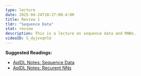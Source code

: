 ```yaml
---
type: lecture
date: 2025-04-24T18:27:00-4:00
title: Review 1
tldr: "Sequence Data"
stat: review
description: This is a lecture on sequence data and RNNs.
videoID: S_dyjvxqnlU
---
```

**Suggested Readings:**
- [AplDL Notes: Sequence Data](/static_files/AplDL/AplDL_SeqData.pdf)
- [AplDL Notes: Recurent NNs](/static_files/AplDL/AplDL_RNNs.pdf)